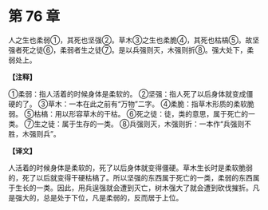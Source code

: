# 第 76 章

人之生也柔弱①，其死也坚强②。草木③之生也柔脆④，其死也枯槁⑤。故坚强者死之徒⑥，柔弱者生之徒⑦。是以兵强则灭，木强则折⑧。强大处下，柔弱处上。

**【注释】**

①柔弱：指人活着的时候身体是柔软的。
②坚强：指人死了以后身体就变成僵硬的了。
③草木：一本在此之前有“万物”二字。
④柔脆：指草木形质的柔软脆弱。
⑤枯槁：用以形容草木的干枯。
⑥死之徒：徒，类的意思，属于死亡的一类。
⑦生之徒：属于生存的一类。
⑧兵强则灭，木强则折：一本作“兵强则不胜，木强则兵”。

**【译文】**

人活着的时候身体是柔软的，死了以后身体就变得僵硬。草木生长时是柔软脆弱的，死了以后就变得干硬枯槁了。所以坚强的东西属于死亡的一类，柔弱的东西属于生长的一类。因此，用兵逞强就会遭到灭亡，树木强大了就会遭到砍伐摧折。凡是强大的，总是处于下位，凡是柔弱的，反而居于上位。
